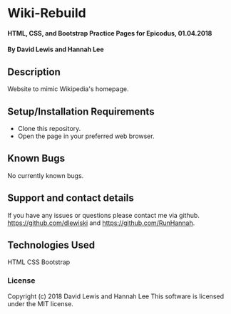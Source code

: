 # Wiki-Rebuild

#### HTML, CSS, and Bootstrap Practice Pages for Epicodus, 01.04.2018

#### By David Lewis and Hannah Lee

## Description

Website to mimic Wikipedia's homepage.

## Setup/Installation Requirements

* Clone this repository.
* Open the page in your preferred web browser.


## Known Bugs

No currently known bugs.

## Support and contact details

If you have any issues or questions please contact me via github. https://github.com/dlewiski and https://github.com/RunHannah.

## Technologies Used

HTML
CSS
Bootstrap

### License

Copyright (c) 2018 David Lewis and Hannah Lee
This software is licensed under the MIT license.

